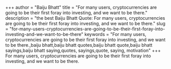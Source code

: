 +++
author = "Baiju Bhatt"
title = "For many users, cryptocurrencies are going to be their first foray into investing, and we want to be there."
description = "the best Baiju Bhatt Quote: For many users, cryptocurrencies are going to be their first foray into investing, and we want to be there."
slug = "for-many-users-cryptocurrencies-are-going-to-be-their-first-foray-into-investing-and-we-want-to-be-there"
keywords = "For many users, cryptocurrencies are going to be their first foray into investing, and we want to be there.,baiju bhatt,baiju bhatt quotes,baiju bhatt quote,baiju bhatt sayings,baiju bhatt saying,quotes, sayings,quote, saying, motivation"
+++
For many users, cryptocurrencies are going to be their first foray into investing, and we want to be there.
